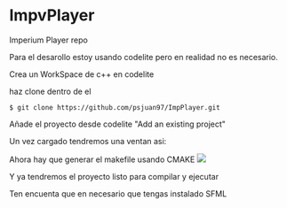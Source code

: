 # ImpvPlayer
Imperium Player repo

Para el desarollo estoy usando codelite pero en realidad no es necesario.

Crea un WorkSpace de c++ en codelite

haz clone dentro de el
```
$ git clone https://github.com/psjuan97/ImpPlayer.git
```
Añade el proyecto desde codelite "Add an existing project" 

Un vez cargado tendremos una ventan asi:

Ahora hay que generar el makefile usando CMAKE
<img src="https://i.imgur.com/RiBCvi7.png">

Y ya tendremos el proyecto listo para compilar y ejecutar


Ten encuenta que en necesario que tengas instalado SFML
